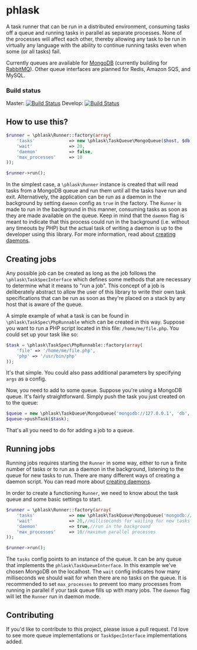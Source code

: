 phlask
======

A task runner that can be run in a distributed environment, consuming tasks off a queue and running tasks in parallel as separate processes. None of the processes will affect each other, thereby allowing any task to be run in virtually any language with the ability to continue running tasks even when some (or all tasks) fail.

Currently queues are available for [MongoDB](http://mongodb.org) (currently building for [RabbitMQ](http://rabbitmq.com)). Other queue interfaces are planned for Redis, Amazon SQS, and MySQL.


### Build status

Master: [![Build Status](https://travis-ci.org/nicktacular/phlask.png?branch=master)](http://travis-ci.org/nicktacular/phlask)
Develop: [![Build Status](https://travis-ci.org/nicktacular/phlask.png?branch=develop)](http://travis-ci.org/nicktacular/phlask)


## How to use this?

```php
$runner = \phlask\Runner::factory(array(
    'tasks'             => new \phlask\TaskQueue\MongoQueue($host, $db, $collection),
    'wait'              => 20,
    'daemon'            => false,
    'max_processes'     => 10
));

$runner->run();
```

In the simplest case, a `\phlask\Runner` instance is created that will read tasks from a MongoDB queue and run them until all the tasks have run and exit. Alternatively, the application can be run as a daemon in the background by setting `daemon` config as `true` in the factory. The `Runner` is made to run in the background in this manner, consuming tasks as soon as they are made available on the queue. Keep in mind that the `daemon` flag is meant to indicate that this process could run in the background (i.e. without any timeouts by PHP) but the actual task of writing a daemon is up to the developer using this library. For more information, read about [creating daemons](daemon.md).

## Creating jobs

Any possible job can be created as long as the job follows the `\phlask\TaskSpecInterface` which defines some methods that are necessary to determine what it means to "run a job". This concept of a job is deliberately abstract to allow the user of this library to write their own task specifications that can be run as soon as they're placed on a stack by any host that is aware of the queue.

A simple example of what a task is can be found in `\phlask\TaskSpec\PhpRunnable` which can be created in this way. Suppose you want to run a PHP script located in this file: `/home/me/file.php`. You could set up your task like so:

```php
$task = \phlask\TaskSpec\PhpRunnable::factory(array(
    'file' => '/home/me/file.php',
    'php' => '/usr/bin/php'
));
```

It's that simple. You could also pass additional parameters by specifying `args` as a config.

Now, you need to add to some queue. Suppose you're using a MongoDB queue. It's fairly straightforward. Simply push the task you just created on to the queue:

```php
$queue = new \phlask\TaskQueue\MongoQueue('mongodb://127.0.0.1', 'db', 'queue');
$queue->pushTask($task);
```

That's all you need to do for adding a job to a queue.

## Running jobs

Running jobs requires starting the `Runner` in some way, either to run a finite number of tasks or to run as a daemon in the background, listening to the queue for new tasks to run. There are many different ways of creating a daemon script. You can read more about [creating daemons](daemon.md).

In order to create a functioning `Runner`, we need to know about the task queue and some basic settings to start.

```php
$runner = \phlask\Runner::factory(array(
    'tasks'             => new \phlask\TaskQueue\MongoQueue('mongodb://127.0.0.1', 'myDb', 'queue'),
    'wait'              => 20,//milliseconds for waiting for new tasks
    'daemon'            => true,//run in the background
    'max_processes'     => 10//maximum parallel processes
));

$runner->run();
```

The `tasks` config points to an instance of the queue. It can be any queue that implements the `phlask\TaskQueueInterface`. In this example we've chosen MongoDB on the localhost. The `wait` config indicates how many milliseconds we should wait for when there are no tasks on the queue. It is recommended to set `max_processes` to prevent too many processes from running in parallel if your task queue fills up with many jobs. The `daemon` flag will let the `Runner` run in daemon mode.

## Contributing

If you'd like to contribute to this project, please issue a pull request. I'd love to see more queue implementations or `TaskSpecInterface` implementations added.


